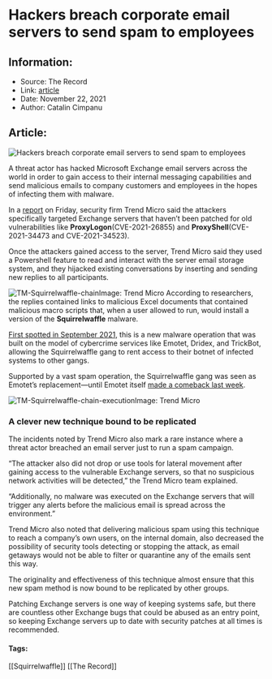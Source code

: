 # Hackers breach corporate email servers to send spam to employees
### 

## Information:
+ Source: The Record
+ Link: [article](https://therecord.media/hackers-breach-corporate-email-servers-to-send-spam-on-employees/)
+ Date: November 22, 2021
+ Author: Catalin Cimpanu


## Article:
![Hackers breach corporate email servers to send spam to employees](https://therecord.media/wp-content/uploads/2021/11/email.jpg)

A threat actor has hacked Microsoft Exchange email servers across the world in order to gain access to their internal messaging capabilities and send malicious emails to company customers and employees in the hopes of infecting them with malware.


In a [report](https://www.trendmicro.com/en_us/research/21/k/Squirrelwaffle-Exploits-ProxyShell-and-ProxyLogon-to-Hijack-Email-Chains.html) on Friday, security firm Trend Micro said the attackers specifically targeted Exchange servers that haven’t been patched for old vulnerabilities like **ProxyLogon**(CVE-2021-26855) and **ProxyShell**(CVE-2021-34473 and CVE-2021-34523).


Once the attackers gained access to the server, Trend Micro said they used a Powershell feature to read and interact with the server email storage system, and they hijacked existing conversations by inserting and sending new replies to all participants.


![TM-Squirrelwaffle-chain](https://www-therecord.recfut.com/wp-content/uploads/2021/11/TM-Squirrelwaffle-chain.png)Image: Trend Micro
According to researchers, the replies contained links to malicious Excel documents that contained malicious macro scripts that, when a user allowed to run, would install a version of the **Squirrelwaffle** malware.


[First spotted in September 2021](https://security-soup.net/squirrelwaffle-maldoc-analysis/), this is a new malware operation that was built on the model of cybercrime services like Emotet, Dridex, and TrickBot, allowing the Squirrelwaffle gang to rent access to their botnet of infected systems to other gangs.


Supported by a vast spam operation, the Squirrelwaffle gang was seen as Emotet’s replacement—until Emotet itself [made a comeback last week](https://therecord.media/emotet-botnet-returns-after-law-enforcement-mass-uninstall-operation/).


![TM-Squirrelwaffle-chain-execution](https://www-therecord.recfut.com/wp-content/uploads/2021/11/TM-Squirrelwaffle-chain-execution.png)Image: Trend Micro
### A clever new technique bound to be replicated


The incidents noted by Trend Micro also mark a rare instance where a threat actor breached an email server just to run a spam campaign.


“The attacker also did not drop or use tools for lateral movement after gaining access to the vulnerable Exchange servers, so that no suspicious network activities will be detected,” the Trend Micro team explained.


“Additionally, no malware was executed on the Exchange servers that will trigger any alerts before the malicious email is spread across the environment.”


Trend Micro also noted that delivering malicious spam using this technique to reach a company’s own users, on the internal domain, also decreased the possibility of security tools detecting or stopping the attack, as email getaways would not be able to filter or quarantine any of the emails sent this way.


The originality and effectiveness of this technique almost ensure that this new spam method is now bound to be replicated by other groups.


Patching Exchange servers is one way of keeping systems safe, but there are countless other Exchange bugs that could be abused as an entry point, so keeping Exchange servers up to date with security patches at all times is recommended.





#### Tags:
[[Squirrelwaffle]] [[The Record]]
